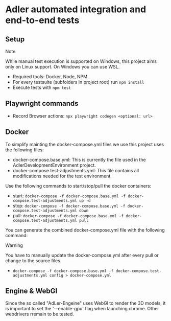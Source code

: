 # Adler automated integration and end-to-end tests

## Setup
> [!NOTE]
> While manual test execution is supported on Windows, this project aims only on Linux support. On Windows you can use WSL.

- Required tools: Docker, Node, NPM
- For every testsuite (subfolders in project root) run `npm install`
- Execute tests with `npm test`

## Playwright commands
- Record Browser actions: `npx playwright codegen <optional: url>`

## Docker
To simplify mainting the docker-compose.yml files we use this project uses the following files:
- docker-compose.base.yml: This is currently the file used in the AdlerDevelopmentEnvironment project.
- docker-compose.test-adjustments.yml: This file contains all modifications needed for the test environment.

Use the following commands to start/stop/pull the docker containers:
- start: `docker-compose -f docker-compose.base.yml -f docker-compose.test-adjustments.yml up -d`
- stop: `docker-compose -f docker-compose.base.yml -f docker-compose.test-adjustments.yml down`
- pull: `docker-compose -f docker-compose.base.yml -f docker-compose.test-adjustments.yml pull`

You can generate the combined docker-compose.yml file with the following command:
> [!WARNING]
> You have to manually update the docker-compose.yml after every pull or change to the source files.
- `docker-compose -f docker-compose.base.yml -f docker-compose.test-adjustments.yml config > docker-compose.yml`

## Engine & WebGl
Since the so called "AdLer-Engeine" uses WebGl to render the 3D models, it is important to set the '--enable-gpu' flag when launching chrome. Other webdrivers rremain to be tested.